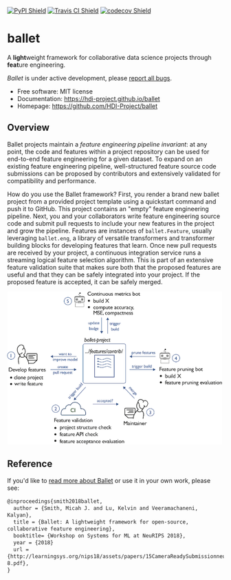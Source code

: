 [![PyPI Shield](https://img.shields.io/pypi/v/ballet.svg)](https://pypi.python.org/pypi/ballet)
[![Travis CI Shield](https://travis-ci.org/HDI-Project/ballet.svg?branch=master)](https://travis-ci.org/HDI-Project/ballet)
[![codecov Shield](https://codecov.io/gh/HDI-Project/ballet/branch/master/graph/badge.svg)](https://codecov.io/gh/HDI-Project/ballet)


# ballet

A **light**weight framework for collaborative data science projects through **feat**ure
engineering.

*Ballet* is under active development, please [report all
bugs](https://hdi-project.github.io/ballet/contributing.html#report-bugs).

- Free software: MIT license
- Documentation: https://hdi-project.github.io/ballet
- Homepage: https://github.com/HDI-Project/ballet

## Overview

Ballet projects maintain a *feature engineering pipeline invariant*: at any point, the code
and features within a project repository can be used for end-to-end feature engineering for
a given dataset. To expand on an existing feature engineering pipeline, well-structured
feature source code submissions can be proposed by contributors and extensively validated
for compatibility and performance.

How do you use the Ballet framework? First, you render a brand new ballet project from a
provided project template using a quickstart command and push it to GitHub. This project
contains an "empty" feature engineering pipeline. Next, you and your collaborators write
feature engineering source code and submit pull requests to include your new features in the
project and grow the pipeline. Features are instances of `ballet.Feature`, usually
leveraging `ballet.eng`, a library of versatile transformers and transformer building blocks
for developing features that learn. Once new pull requests are received by your project, a
continuous integration service runs a streaming logical feature selection algorithm. This is
part of an extensive feature validation suite that makes sure both that the proposed
features are useful and that they can be safely integrated into your project. If the
proposed feature is accepted, it can be safely merged.

<img src="./docs/_static/feature_lifecycle.png" alt="Ballet Feature Lifecycle" width="500" />

## Reference

If you'd like to [read more about Ballet](http://learningsys.org/nips18/assets/papers/15CameraReadySubmissionneurips_sysml_2018-8.pdf)
or use it in your own work, please see:

```
@inproceedings{smith2018ballet,
  author = {Smith, Micah J. and Lu, Kelvin and Veeramachaneni, Kalyan},
  title = {Ballet: A lightweight framework for open-source, collaborative feature engineering},
  booktitle= {Workshop on Systems for ML at NeuRIPS 2018},
  year = {2018}
  url = {http://learningsys.org/nips18/assets/papers/15CameraReadySubmissionneurips_sysml_2018-8.pdf},
}
```
